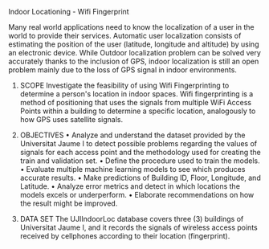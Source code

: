 Indoor Locationing - Wifi Fingerprint

Many real world applications need to know the localization of a user in the world to provide their services. Automatic user localization consists of estimating the position of the user (latitude, longitude and altitude) by using an electronic device. While Outdoor localization problem can be solved very accurately thanks to the inclusion of GPS, indoor localization is still an open problem mainly due to the loss of GPS signal in indoor environments.

1.	SCOPE
Investigate the feasibility of using Wifi Fingerprinting to determine a person's location in indoor spaces. Wifi fingerprinting is a method of positioning that uses the signals from multiple WiFi Access Points within a building to determine a specific location, analogously to how GPS uses satellite signals. 

2.	OBJECTIVES
•	Analyze and understand the dataset provided by the Universitat Jaume I to detect possible problems regarding the values of signals for each access point and the methodology used for creating the train and validation set.
•	Define the procedure used to train the models.
•	Evaluate multiple machine learning models to see which produces accurate results.
•	Make predictions of Building ID, Floor, Longitude, and Latitude.
•	Analyze error metrics and detect in which locations the models excels or underperform.
•	Elaborate recommendations on how the result might be improved.

3.	DATA SET
The UJIIndoorLoc database covers three (3) buildings of Universitat Jaume I, and it records the signals of wireless access points received by cellphones according to their location (fingerprint). 

